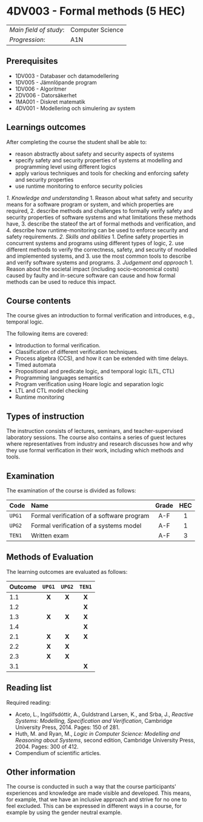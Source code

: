 # 4DV003 - Formal methods (5 HEC)

|     |     |
| --- | --- | 
| *Main field of study*: | Computer Science | 
| *Progression*: | A1N | 

## Prerequisites

- 1DV003 - Databaser och datamodellering
- 1DV005 - Jämnlöpande program 
- 1DV006 - Algoritmer
- 2DV006 - Datorsäkerhet
- 1MA001 - Diskret matematik
- 4DV001 - Modellering och simulering av system

## Learnings outcomes

After completing the course the student shall be able to:

- reason abstractly about safety and security aspects of systems
- specify safety and security properties of systems at modelling and programming level using different logics
- apply various techniques and tools for checking and enforcing safety and security properties
- use runtime monitoring to enforce security policies

*1. Knowledge and understanding*
	1. Reason about what safety and security means for a software program or system, and which properties are required, 
	2. describe methods and challenges to formally verify safety and security properties of software systems and what limitations these methods have, 
	3. describe the stateof the art of formal methods and verification, and
	4. describe how runtime-monitoring can be used to enforce security and safety requirements.
*2.	Skills and abilities*
	1. Define safety properties in concurrent systems and programs using different types of logic, 
	2. use different methods to verify the correctness, safety, and security of modelled and implemented systems, and
	3. use the most common tools to describe and verify software systems and programs.
*3.	Judgement and approach*
	1. Reason about the societal impact (including socio-economical costs) caused by faulty and in-secure software can cause and how formal methods can be used to reduce this impact.

## Course contents

The course gives an introduction to formal verification and introduces, e.g., temporal logic.

The following items are covered:

- Introduction to formal verification.
- Classification of different verification techniques.
- Process algebra (CCS), and how it can be extended with time delays.
- Timed automata
- Propositional and predicate logic, and temporal logic (LTL, CTL)
- Programming languages semantics
- Program verification using Hoare logic and separation logic 
- LTL and CTL model checking
- Runtime monitoring

## Types of instruction

The instruction consists of lectures, seminars, and teacher-supervised laboratory sessions. The course also contains a series of guest lectures where representatives from industry and research discusses how and why they use formal verification in their work, including which methods and tools.

## Examination

The examination of the course is divided as follows:

| Code | Name             | Grade | HEC | 
| :--- | :------------------------------------------ | :---: | :---: |  
|`UPG1`| Formal verification of a software program | A-F   | 1     |  
|`UPG2`| Formal verification of a systems model     | A-F   | 1     |  
|`TEN1`| Written exam                         | A-F   | 3     | 


## Methods of Evaluation

The learning outcomes are evaluated as follows:

| Outcome |`UPG1` |`UPG2` |`TEN1` |
| :--------- | :---: | :---: | :---: |
| 1.1        | **X** | **X** | **X** |
| 1.2        |       |       | **X** |
| 1.3        | **X** | **X** | **X** |
| 1.4        |       |       | **X** |
| 2.1        | **X** | **X** | **X** |
| 2.2        | **X** | **X** |       |
| 2.3        | **X** | **X** |       |
| 3.1        |       |       | **X** |

## Reading list

Required reading:

- Aceto, L., Ingólfsdóttir, A., Guldstrand Larsen, K., and Srba, J., *Reactive Systems: Modelling, Specification and Verification*, Cambridge University Press, 2014. Pages: 150 of 281.
- Huth, M. and Ryan, M., *Logic in Computer Science: Modelling and Reasoning about Systems*, second edition, Cambridge University Press, 2004. Pages: 300 of 412.
- Compendium of scientific articles.

## Other information

The course is conducted in such a way that the course participants' experiences and knowledge are made visible and developed. This means, for example, that we have an inclusive approach and strive for no one to feel excluded. This can be expressed in different ways in a course, for example by using the gender neutral example.